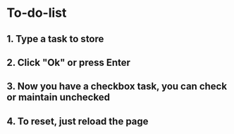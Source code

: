 # To-do-list

## 1. Type a task to store
## 2. Click "Ok" or press Enter
## 3. Now you have a checkbox task, you can check or maintain unchecked
## 4. To reset, just reload the page
